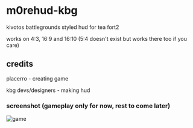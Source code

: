 # m0rehud-kbg

kivotos battlegrounds styled hud for tea fort2

works on 4:3, 16:9 and 16:10 (5:4 doesn't exist but works there too if you care)

## credits

placerro - creating game

kbg devs/designers - making hud

### screenshot (gameplay only for now, rest to come later)

![game](https://i.imgur.com/KEzB5tT.png)
